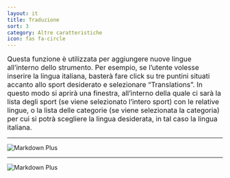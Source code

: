 ```yaml
---
layout: it
title: Traduzione
sort: 3
category: Altre caratteristiche
icon: fas fa-circle
---
```

<p class="message">
    
</p>


<font size="3">Questa funzione è utilizzata per aggiungere nuove lingue all’interno dello strumento. Per esempio, se l’utente volesse inserire la lingua italiana, basterà fare click su tre puntini situati accanto allo sport desiderato e selezionare “Translations”. In questo modo si aprirà una finestra, all’interno della quale ci sarà la lista degli sport (se viene selezionato l’intero sport) con le relative lingue, o la lista delle categorie (se viene selezionata la categoria) per cui si potrà scegliere la lingua desiderata, in tal caso la lingua italiana.</font>

---

![Markdown Plus]({{site.baseurl}}/public/images/altre-caratteristiche/traduzione-one.png)

---

![Markdown Plus]({{site.baseurl}}/public/images/altre-caratteristiche/traduzione-two.png)
